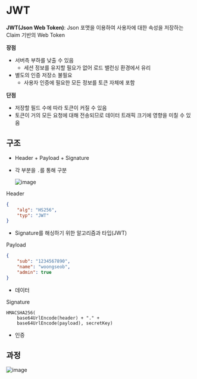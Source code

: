 # JWT

**JWT(Json Web Token)**: Json 포맷을 이용하여 사용자에 대한 속성을 저장하는 Claim 기반의 Web Token



**장점**

- 서버측 부하를 낮출 수 있음
  - 세션 정보를 유지할 필요가 없어 로드 밸런싱 환경에서 유리
- 별도의 인증 저장소 불필요
  - 사용자 인증에 필요한 모든 정보를 토큰 자체에 포함

**단점**

- 저장할 필드 수에 따라 토큰이 커질 수 있음
- 토큰이 거의 모든 요청에 대해 전송되므로 데이터 트래픽 크기에 영향을 미칠 수 있음



## 구조

- Header + Payload + Signature

- 각 부분을 `.`를 통해 구분

  ![image](https://user-images.githubusercontent.com/55429912/125617050-689aa96b-f6e3-41e6-aff5-816994051fef.png)



Header

```json
{
    "alg": "HS256",
    "typ": "JWT"
}
```

- Signature를 해싱하기 위한 알고리즘과 타입(JWT)



Payload

```json
{
    "sub": "1234567890",
    "name": "woongseob",
    "admin": true
}
```

- 데이터



Signature

```
HMACSHA256(
	base64UrlEncode(header) + "." + 
	base64UrlEncode(payload), secretKey)
```

- 인증



## 과정

![image](https://user-images.githubusercontent.com/55429912/125597563-6612d8c9-195b-48f6-8313-f7a0dbcff5c0.png)

